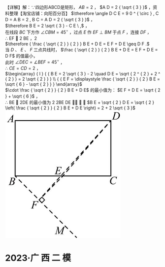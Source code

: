 【详解】解：∵四边形ABCD是矩形， $A B = 2$ ， $A D = 2 { \sqrt { 3 } }$ ，资料整理【淘宝店铺：向阳百分百】
$\therefore \angle D C E = 9 0 ^ { \circ } , C D = A B = 2 , B C = A D = 2 { \sqrt { 3 } }$ ，  
$\therefore B E = 2 \sqrt { 3 } - C E \ ,$ ，  
在线段 $B C$ 下方作 $\angle C B M { = } 4 5 ^ { \circ }$ ，过点 $E$ 作 $E F \perp B M$ 于点 $F$ ，连接 $D F$ ，  
∴ EF  2 BE ，2  
$\therefore { \frac { \sqrt { 2 } } { 2 } } B E + D E = E F + D E \geq D F .$   
当 $D$ 、 $E$ 、 $F$ 三点共线时， $\frac { \sqrt { 2 } } { 2 } B E + D E = E F + D E = D F$ 的值最小，  
此时 $\angle D E C = \angle B E F = 4 5 ^ { \circ }$ ，  
∴ $\scriptstyle C E = C D = 2$ ，  
$\begin{array} { l } { { B E = 2 \sqrt { 3 } - 2 \quad D E = \sqrt { 2 ^ { 2 } + 2 ^ { 2 } } = 2 \sqrt { 2 } } } \\ { { E F = \displaystyle \frac { \sqrt { 2 } } { 2 } B E = \sqrt { 6 } - \sqrt { 2 } } } \end{array}$   
$\cdot \frac { \sqrt { 2 } } { 2 } B E + D E$ 的最小值为： $E F + D E = \sqrt { 2 } + \sqrt { 6 }$ ，  
∴ BE  2DE 的最小值为 2 2BE DE    $B E + \sqrt { 2 } D E = \sqrt { 2 } \left( \frac { \sqrt { 2 } } { 2 } B E + D E \right) = 2 + 2 \sqrt { 3 }$
![](<../../qs_image_DB/专题2-5_最值模型之阿氏圆与胡不归（解析版）/a9c25946daedcb66e138a3d2ddd8864c58a837820a4d3041e2963029687cecd3.jpg>)
# 2023·广 西 二 模

